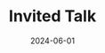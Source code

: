 ---
title: "Invited Talk"
collection: talks
type: "Invited Talk"
permalink: /talks/2024-06-01-invited-talk
venue: "首届国科大与厦大经济管理统计优秀博士毕业生论坛"
date: 2024-06-01
location: "厦门, China"
--- 